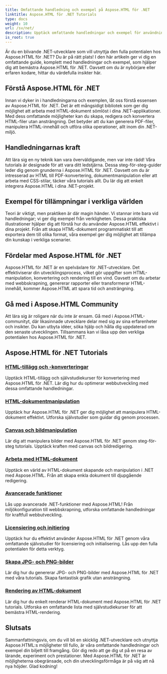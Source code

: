 ```yaml
---
title: Omfattande handledning och exempel på Aspose.HTML för .NET
linktitle: Aspose.HTML för .NET Tutorials
type: docs
weight: 10
url: /sv/net/
description: Upptäck omfattande handledningar och exempel för användning av Aspose.HTML för .NET. Släpp lös kraften i Aspose.HTML för att förbättra dina .NET-utvecklingsfärdigheter.
is_root: true
---
```


Är du en blivande .NET-utvecklare som vill utnyttja den fulla potentialen hos Aspose.HTML för .NET? Du är på rätt plats! I den här artikeln ger vi dig en omfattande guide, komplett med handledningar och exempel, som hjälper dig att bemästra Aspose.HTML för .NET. Oavsett om du är nybörjare eller erfaren kodare, hittar du värdefulla insikter här.

## Förstå Aspose.HTML för .NET

Innan vi dyker in i handledningarna och exemplen, låt oss förstå essensen av Aspose.HTML för .NET. Det är ett mångsidigt bibliotek som ger dig möjlighet att arbeta med HTML-dokument sömlöst i dina .NET-applikationer. Med dess omfattande möjligheter kan du skapa, redigera och konvertera HTML-filer utan ansträngning. Det betyder att du kan generera PDF-filer, manipulera HTML-innehåll och utföra olika operationer, allt inom din .NET-miljö.

## Handledningarnas kraft

Att lära sig en ny teknik kan vara överväldigande, men var inte rädd! Våra tutorials är designade för att vara ditt ledstjärna. Dessa steg-för-steg-guider leder dig genom grunderna i Aspose.HTML för .NET. Oavsett om du är intresserad av HTML till PDF-konvertering, dokumentmanipulation eller att arbeta med CSS-stilar, täcker våra tutorials allt. Du lär dig att enkelt integrera Aspose.HTML i dina .NET-projekt.

## Exempel för tillämpningar i verkliga världen

Teori är viktigt, men praktiken är där magin händer. Vi stannar inte bara vid handledningar; vi ger dig exempel från verkligheten. Dessa praktiska illustrationer hjälper dig att förstå hur du använder Aspose.HTML effektivt i dina projekt. Från att skapa HTML-dokument programmatiskt till att exportera dem till olika format, våra exempel ger dig möjlighet att tillämpa din kunskap i verkliga scenarier.

## Fördelar med Aspose.HTML för .NET

Aspose.HTML för .NET är en spelväxlare för .NET-utvecklare. Det effektiviserar din utvecklingsprocess, vilket gör uppgifter som HTML-manipulation, konvertering och rendering till en vind. Oavsett om du arbetar med webbskrapning, genererar rapporter eller transformerar HTML-innehåll, kommer Aspose.HTML att spara tid och ansträngning.

## Gå med i Aspose.HTML Community

Att lära sig är roligare när du inte är ensam. Gå med i Aspose.HTML-communityt, där likasinnade utvecklare delar med sig av sina erfarenheter och insikter. Du kan utbyta idéer, söka hjälp och hålla dig uppdaterad om den senaste utvecklingen. Tillsammans kan vi låsa upp den verkliga potentialen hos Aspose.HTML för .NET.

## Aspose.HTML för .NET Tutorials

### [HTML-tillägg och -konverteringar](./html-extensions-and-conversions/)
Upptäck HTML-tillägg och självstudiekurser för konvertering med Aspose.HTML för .NET. Lär dig hur du optimerar webbutveckling med dessa omfattande handledningar.
### [HTML-dokumentmanipulation](./html-document-manipulation/)
Upptäck hur Aspose.HTML för .NET ger dig möjlighet att manipulera HTML-dokument effektivt. Utforska självstudier som guidar dig genom processen.
### [Canvas och bildmanipulation](./canvas-and-image-manipulation/)
Lär dig att manipulera bilder med Aspose.HTML för .NET genom steg-för-steg tutorials. Upptäck kraften med canvas och bildredigering.
### [Arbeta med HTML-dokument](./working-with-html-documents/)
Upptäck en värld av HTML-dokument skapande och manipulation i .NET med Aspose.HTML. Från att skapa enkla dokument till djupgående redigering.
### [Avancerade funktioner](./advanced-features/)
Lås upp avancerade .NET-funktioner med Aspose.HTML! Från miljökonfiguration till webbskrapning, utforska omfattande handledningar för kraftfull webbutveckling.
### [Licensiering och initiering](./licensing-and-initialization/)
Upptäck hur du effektivt använder Aspose.HTML för .NET genom våra omfattande självstudier för licensiering och initialisering. Lås upp den fulla potentialen för detta verktyg.
### [Skapa JPG- och PNG-bilder](./generate-jpg-and-png-images/)
Lär dig hur du genererar JPG- och PNG-bilder med Aspose.HTML för .NET med våra tutorials. Skapa fantastisk grafik utan ansträngning.
### [Rendering av HTML-dokument](./rendering-html-documents/)
Lär dig hur du enkelt renderar HTML-dokument med Aspose.HTML för .NET tutorials. Utforska en omfattande lista med självstudiekurser för att bemästra HTML-rendering.

## Slutsats
Sammanfattningsvis, om du vill bli en skicklig .NET-utvecklare och utnyttja Aspose.HTML:s möjligheter till fullo, är våra omfattande handledningar och exempel din biljett till framgång. Gör dig redo att ge dig ut på en resa av lärande, experiment och prestationer. Med Aspose.HTML för .NET är möjligheterna obegränsade, och din utvecklingsförmåga är på väg att nå nya höjder. Glad kodning!
